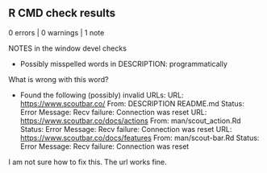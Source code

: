 ## R CMD check results

0 errors | 0 warnings | 1 note

NOTES in the window devel checks

* Possibly misspelled words in DESCRIPTION:
  programmatically

What is wrong with this word?

* Found the following (possibly) invalid URLs:
  URL: https://www.scoutbar.co/
    From: DESCRIPTION
          README.md
    Status: Error
    Message: Recv failure: Connection was reset
  URL: https://www.scoutbar.co/docs/actions
    From: man/scout_action.Rd
    Status: Error
    Message: Recv failure: Connection was reset
  URL: https://www.scoutbar.co/docs/features
    From: man/scout-bar.Rd
    Status: Error
    Message: Recv failure: Connection was reset

I am not sure how to fix this. The url works fine.
